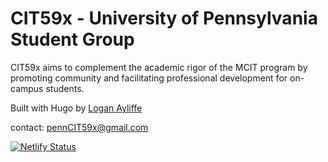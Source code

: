 # CIT59x - University of Pennsylvania Student Group

CIT59x aims to complement the academic rigor of the MCIT program by promoting community and facilitating professional development for on-campus students.

Built with Hugo by [Logan Ayliffe](https://www.loganayliffe.com)

contact: pennCIT59x@gmail.com

[![Netlify Status](https://api.netlify.com/api/v1/badges/df2f2483-c217-4f57-bf2c-266094b0648e/deploy-status)](https://app.netlify.com/sites/cit59x/deploys)
